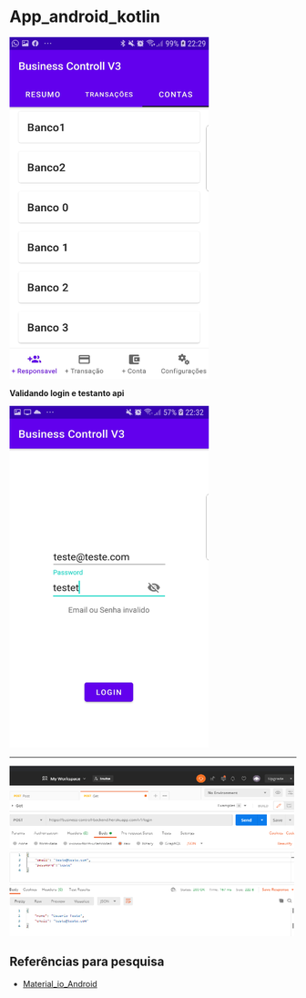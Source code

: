 # App_android_kotlin

<img src="/img/Screenshot_20210127-222938_Business Controll V3.jpg" width="350" height="600">

**Validando login e testanto api**

<img src="/img/Screenshot_20210203-223238_Business Controll V3.jpg" width="350" height="600">

____________________

<img src="/img/testando_api.png" width="500" height="300">


## Referências para pesquisa

  -  [Material_io_Android](https://material.io/develop/android)



